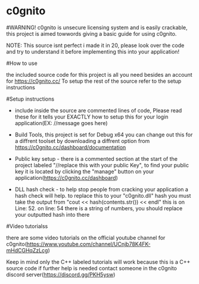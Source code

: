 # c0gnito

#WARNING! c0gnito is unsecure licensing system and is easily crackable, this project is aimed towwords giving a basic guide for using c0gnito.

NOTE: This source isnt perfect i made it in 20, please look over the code and try to understand it before implementing this into your application!

#How to use

the included source code for this project is all you need besides an account for https://c0gnito.cc/
To setup the rest of the source refer to the setup instructions

#Setup instructions

* include inside the source are commented lines of code, Please read these for it tells your EXACTLY how to setup this for your login application(EX: //message goes here)

* Build Tools, this project is set for Debug x64 you can change out this for a diffrent toolset by downloading a diffrent option from https://c0gnito.cc/dashboard/documentation

* Public  key setup - there is a commented section at the start of the project labeled "//replace this with your public Key", to find your public key it is located by clicking the
"manage" button on your application(https://c0gnito.cc/dashboard)

* DLL hash check - to help stop people from cracking your application a hash check will help. to replace this to your "c0gnito.dll" hash you must take the output from "cout << hash(contents.str()) << endl" this is on Line: 52. on line: 54 there is a string of numbers, you should replace your outputted hash into there

#Video tutorialss

there are some video tutorials on the official youtube channel for c0gnito(https://www.youtube.com/channel/UCnjb78K4FK-mHdCGHqZzLcg)

Keep in mind only the C++ labeled tutorials will work because this is a C++ source code
if further help is needed contact someone in the c0gnito discord server(https://discord.gg/PKH5ysw)
